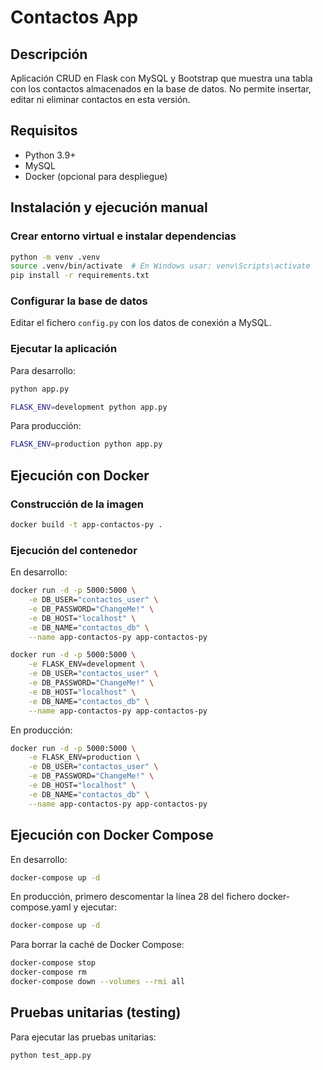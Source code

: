 # Contactos App

## Descripción

Aplicación CRUD en Flask con MySQL y Bootstrap que muestra una tabla con los contactos almacenados en la base de datos. No permite insertar, editar ni eliminar contactos en esta versión.

## Requisitos
- Python 3.9+
- MySQL
- Docker (opcional para despliegue)

## Instalación y ejecución manual

### Crear entorno virtual e instalar dependencias

```bash
python -m venv .venv
source .venv/bin/activate  # En Windows usar: venv\Scripts\activate
pip install -r requirements.txt
```

### Configurar la base de datos

Editar el fichero `config.py` con los datos de conexión a MySQL.

### Ejecutar la aplicación

Para desarrollo:

```bash
python app.py
```

```bash
FLASK_ENV=development python app.py
```

Para producción:

```bash
FLASK_ENV=production python app.py
```

## Ejecución con Docker

### Construcción de la imagen

```bash
docker build -t app-contactos-py .
```

### Ejecución del contenedor

En desarrollo:

```bash
docker run -d -p 5000:5000 \
    -e DB_USER="contactos_user" \
    -e DB_PASSWORD="ChangeMe!" \
    -e DB_HOST="localhost" \
    -e DB_NAME="contactos_db" \
    --name app-contactos-py app-contactos-py
```


```bash
docker run -d -p 5000:5000 \
    -e FLASK_ENV=development \
    -e DB_USER="contactos_user" \
    -e DB_PASSWORD="ChangeMe!" \
    -e DB_HOST="localhost" \
    -e DB_NAME="contactos_db" \
    --name app-contactos-py app-contactos-py
```

En producción:

```bash
docker run -d -p 5000:5000 \
    -e FLASK_ENV=production \
    -e DB_USER="contactos_user" \
    -e DB_PASSWORD="ChangeMe!" \
    -e DB_HOST="localhost" \
    -e DB_NAME="contactos_db" \
    --name app-contactos-py app-contactos-py
```

## Ejecución con Docker Compose

En desarrollo:

```bash
docker-compose up -d
```

En producción, primero descomentar la línea 28 del fichero docker-compose.yaml y ejecutar:

```bash
docker-compose up -d
```

Para borrar la caché de Docker Compose:

```bash
docker-compose stop
docker-compose rm
docker-compose down --volumes --rmi all
```

## Pruebas unitarias (testing)

Para ejecutar las pruebas unitarias:

```bash
python test_app.py
```

